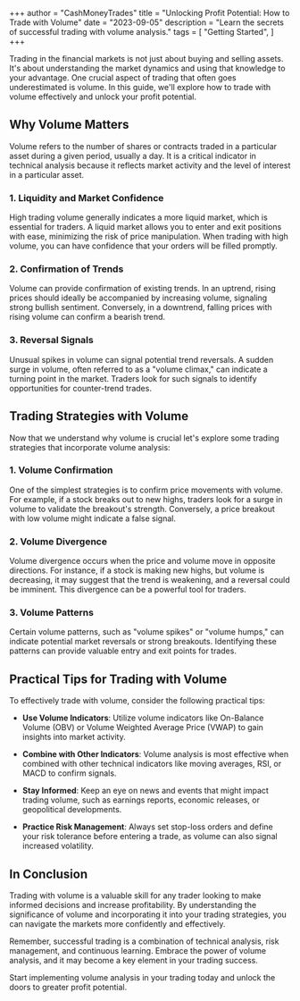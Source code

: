 +++
author = "CashMoneyTrades"
title = "Unlocking Profit Potential: How to Trade with Volume"
date = "2023-09-05"
description = "Learn the secrets of successful trading with volume analysis."
tags = [
    "Getting Started",
]
+++


Trading in the financial markets is not just about buying and selling assets. It's about understanding the market dynamics and using that knowledge to your advantage. One crucial aspect of trading that often goes underestimated is volume. In this guide, we'll explore how to trade with volume effectively and unlock your profit potential.

## Why Volume Matters

Volume refers to the number of shares or contracts traded in a particular asset during a given period, usually a day. It is a critical indicator in technical analysis because it reflects market activity and the level of interest in a particular asset.

### **1. Liquidity and Market Confidence**

High trading volume generally indicates a more liquid market, which is essential for traders. A liquid market allows you to enter and exit positions with ease, minimizing the risk of price manipulation. When trading with high volume, you can have confidence that your orders will be filled promptly.

### **2. Confirmation of Trends**

Volume can provide confirmation of existing trends. In an uptrend, rising prices should ideally be accompanied by increasing volume, signaling strong bullish sentiment. Conversely, in a downtrend, falling prices with rising volume can confirm a bearish trend.

### **3. Reversal Signals**

Unusual spikes in volume can signal potential trend reversals. A sudden surge in volume, often referred to as a "volume climax," can indicate a turning point in the market. Traders look for such signals to identify opportunities for counter-trend trades.

## Trading Strategies with Volume

Now that we understand why volume is crucial let's explore some trading strategies that incorporate volume analysis:

### **1. Volume Confirmation**

One of the simplest strategies is to confirm price movements with volume. For example, if a stock breaks out to new highs, traders look for a surge in volume to validate the breakout's strength. Conversely, a price breakout with low volume might indicate a false signal.

### **2. Volume Divergence**

Volume divergence occurs when the price and volume move in opposite directions. For instance, if a stock is making new highs, but volume is decreasing, it may suggest that the trend is weakening, and a reversal could be imminent. This divergence can be a powerful tool for traders.

### **3. Volume Patterns**

Certain volume patterns, such as "volume spikes" or "volume humps," can indicate potential market reversals or strong breakouts. Identifying these patterns can provide valuable entry and exit points for trades.

## Practical Tips for Trading with Volume

To effectively trade with volume, consider the following practical tips:

- **Use Volume Indicators**: Utilize volume indicators like On-Balance Volume (OBV) or Volume Weighted Average Price (VWAP) to gain insights into market activity.

- **Combine with Other Indicators**: Volume analysis is most effective when combined with other technical indicators like moving averages, RSI, or MACD to confirm signals.

- **Stay Informed**: Keep an eye on news and events that might impact trading volume, such as earnings reports, economic releases, or geopolitical developments.

- **Practice Risk Management**: Always set stop-loss orders and define your risk tolerance before entering a trade, as volume can also signal increased volatility.

## In Conclusion

Trading with volume is a valuable skill for any trader looking to make informed decisions and increase profitability. By understanding the significance of volume and incorporating it into your trading strategies, you can navigate the markets more confidently and effectively.

Remember, successful trading is a combination of technical analysis, risk management, and continuous learning. Embrace the power of volume analysis, and it may become a key element in your trading success.

Start implementing volume analysis in your trading today and unlock the doors to greater profit potential.
